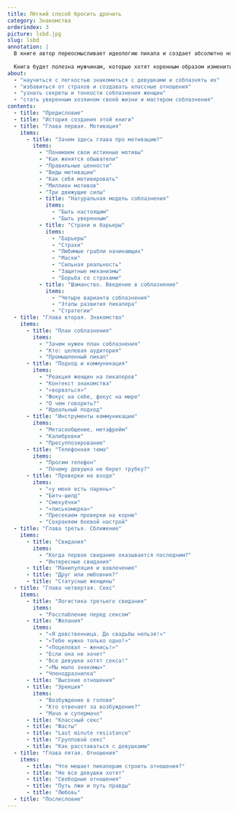 ```yaml
---
title: Лёгкий способ бросить дрочить
category: Знакомства
orderindex: 3
picture: lsbd.jpg
slug: lsbd
annotation: |
  В книге автор переосмысливает идеологию пикапа и создает абсолютно новый подход к самой сути процесса соблазнения. В основу положена натуральная модель поведения, которая исключает использование манипулятивных техник и надевание красивых масок для достижения своей цели. Теперь для того, чтобы соблазнение стало простым и естественным, достаточно быть собой и не бояться.
  
  Книга будет полезна мужчинам, которые хотят коренным образом изменить свои привычные модели поведения. Она станет наглядным руководством по избавлению от страхов и барьеров, обретению уверенности и легкости в общении с девушками, что позитивно отразится на всех остальных сферах жизни.
about:
  - "научиться с легкостью знакомиться с девушками и соблазнять их"
  - "избавиться от страхов и создавать классные отношения"
  - "узнать секреты и тонкости соблазнения женщин"
  - "стать уверенным хозяином своей жизни и мастером соблазнения"
contents:
  - title: "Предисловие"
  - title: "История создания этой книги"
  - title: "Глава первая. Мотивация"
    items:
      - title: "Зачем здесь глава про мотивацию?"
        items:
          - "Понимаем свои истинные мотивы"
          - "Как женятся обыватели"
          - "Правильные ценности"
          - "Виды мотивации"
          - "Как себя мотивировать"
          - "Миллион мотивов"
          - "Три движущие силы"
          - title: "Натуральная модель соблазнения"
            items:
              - "Быть настоящим"
              - "Быть уверенным"
          - title: "Страхи и барьеры"
            items:
              - "Барьеры"
              - "Страхи"
              - "Любимые грабли начинающих"
              - "Маски"
              - "Сильная реальность"
              - "Защитные механизмы"
              - "Борьба со страхами"
          - title: "Шаманство. Введение в соблазнение"
            items:
              - "Четыре варианта соблазнения"
              - "Этапы развития пикапера"
              - "Стратегии"
  - title: "Глава вторая. Знакомство"
    items:
      - title: "План соблазнения"
        items:
          - "Зачем нужен план соблазнения"
          - "Кто: целевая аудитория"
          - "Промышленный пикап"
      - title: "Подход и коммуникация"
        items:
          - "Реакция женщин на пикаперов"
          - "Контекст знакомства"
          - "«ворваться»"
          - "Фокус на себе, фокус на мире"
          - "О чем говорить?"
          - "Идеальный подход"
      - title: "Инструменты коммуникации"
        items:
          - "Метасообщение, метафрейм"
          - "Калибровки"
          - "Пресуппозирование"
      - title: "Телефонная тема"
        items:
          - "Просим телефон"
          - "Почему девушка не берет трубку?"
      - title: "Проверки на входе"
        items:
          - "«у меня есть парень»"
          - "Битч-шилд"
          - "Смехуёчки"
          - "«писькомерка»"
          - "Пресекаем проверки на корню"
          - "Сохраняем боевой настрой"
  - title: "Глава третья. Сближение"
    items:
      - title: "Свидания"
        items:
          - "Когда первое свидание оказывается последним?"
          - "Интересные свидания"
      - title: "Манипуляция и вовлечение"
      - title: "Друг или любовник?"
      - title: "Статусные женщины"
  - title: "Глава четвертая. Секс"
    items:
      - title: "Логистика третьего свидания"
        items:
          - "Расслабление перед сексом"
      - title: "Желания"
        items:
          - "«Я девственница. До свадьбы нельзя!»"
          - "«Тебе нужно только одно!»"
          - "«Поцеловал — женись!»"
          - "Если она не хочет"
          - "Все девушки хотят секса!"
          - "«Мы мало знакомы»"
          - "Членодразнилка"
      - title: "Высокие отношения"
      - title: "Эрекция"
        items:
          - "Возбуждение в голове"
          - "Кто отвечает за возбуждение?"
          - "Мачо и супермачо"
      - title: "Классный секс"
      - title: "Фасты"
      - title: "Last minute resistance"
      - title: "Групповой секс"
      - title: "Как расставаться с девушками"
  - title: "Глава пятая. Отношения"
    items:
      - title: "Что мешает пикаперам строить отношения?"
      - title: "Не все девушки хотят"
      - title: "Свободные отношения"
      - title: "Путь лжи и путь правды"
      - title: "Любовь"
  - title: "Послесловие"
---
```

